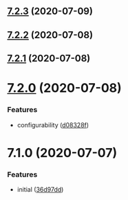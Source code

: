## [7.2.3](https://github.com/softwaregroup-bg/ut-webpack/compare/v7.2.2...v7.2.3) (2020-07-09)



## [7.2.2](https://github.com/softwaregroup-bg/ut-webpack/compare/v7.2.1...v7.2.2) (2020-07-08)



## [7.2.1](https://github.com/softwaregroup-bg/ut-webpack/compare/v7.2.0...v7.2.1) (2020-07-08)



# [7.2.0](https://github.com/softwaregroup-bg/ut-webpack/compare/v7.1.0...v7.2.0) (2020-07-08)


### Features

* configurability ([d08328f](https://github.com/softwaregroup-bg/ut-webpack/commit/d08328ff1e4aa9982a537baa7af40779ea481050))



# 7.1.0 (2020-07-07)


### Features

* initial ([36d97dd](https://github.com/softwaregroup-bg/ut-webpack/commit/36d97dd972f938c8f42104a8fb1551f351cdeeef))



